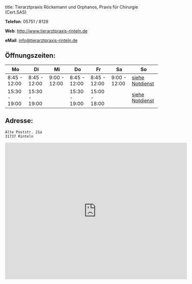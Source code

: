 title: Tierarztpraxis Röckemann und Orphanos, Praxis für Chirurgie (Cert.SAS)

**Telefon**: 05751 / 8128

**Web**: <http://www.tierarztpraxis-rinteln.de>

**eMail**: <info@tierarztpraxis-rinteln.de>


Öffnungszeiten:
---------------

|  Mo           |  Di           |  Mi           |  Do           |          Fr   | Sa            |     So                               |
| ------------- | ------------- | ------------- | ------------- | ------------- | ------------- |------------------------------------- |
| 8:45 - 12:00  | 8:45 - 12:00  | 9:00 - 12:00  | 8:45 - 12:00  | 8:45 - 12:00  | 9:00 - 12:00  |[siehe Notdienst](../notdienst.html)  |
| 15:30 - 19:00 | 15:30 - 19:00 |               | 15:30 - 19:00 | 15:00 - 18:00 |               |[siehe Notdienst](../notdienst.html)  |


Adresse:
---------

    Alte Poststr. 21a
    31737 Rinteln


<iframe src="https://www.google.com/maps/embed?pb=!1m18!1m12!1m3!1d78180.14735632736!2d9.0147276280352!3d52.241029520893946!2m3!1f0!2f0!3f0!3m2!1i1024!2i768!4f13.1!3m3!1m2!1s0x47ba7aee5a4a689d%3A0x6f51dcd2fadcdfc!2sTierarztpraxis+R%C3%B6ckemann!5e0!3m2!1sde!2sde!4v1455276582450" width="600" height="450" frameborder="0" style="border:0" allowfullscreen></iframe>

